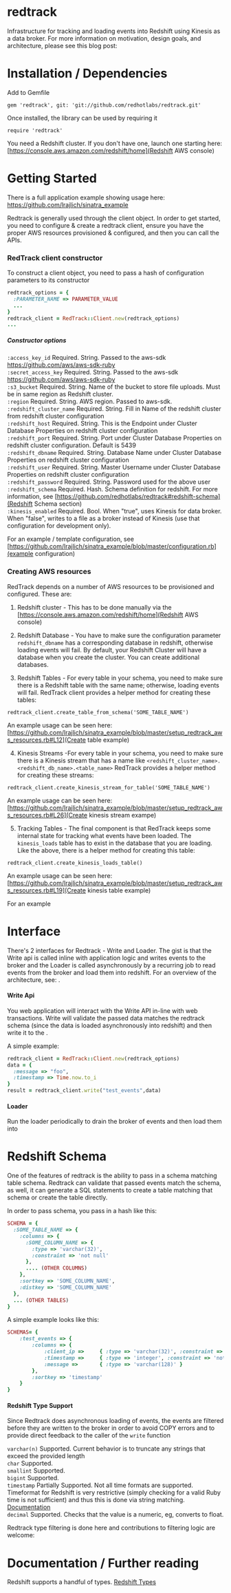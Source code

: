 redtrack
========
Infrastructure for tracking and loading events into Redshift using Kinesis as a data broker. For more information on motivation, design goals, and architecture, please see this blog post: 

# Installation / Dependencies

Add to Gemfile
```
gem 'redtrack', git: 'git://github.com/redhotlabs/redtrack.git'
```

Once installed, the library can be used by requiring it
```
require 'redtrack'
```

You need a Redshift cluster. If you don't have one, launch one starting here: [https://console.aws.amazon.com/redshift/home](Redshift AWS console)

# Getting Started 

There is a full application example showing usage here: https://github.com/lrajlich/sinatra_example

Redtrack is generally used through the client object. In order to get started, you need to configure & create a redtrack client, ensure you have the proper AWS resources provisioned & configured, and then you can call the APIs.

### RedTrack client constructor 
To construct a client object, you need to pass a hash of configuration parameters to its constructor
```ruby
redtrack_options = {
  :PARAMETER_NAME => PARAMETER_VALUE
  ...
}
redtrack_client = RedTrack::Client.new(redtrack_options)
...
```

##### Constructor options
```:access_key_id``` Required. String. Passed to the aws-sdk https://github.com/aws/aws-sdk-ruby<br/>
```:secret_access_key``` Required. String. Passed to the aws-sdk https://github.com/aws/aws-sdk-ruby<br/>
```:s3_bucket``` Required. String. Name of the bucket to store file uploads. Must be in same region as Redshift cluster.<br/>
```:region``` Required. String. AWS region. Passed to aws-sdk.<br/>
```:redshift_cluster_name``` Required. String. Fill in Name of the redshift cluster from redshift cluster configuration<br/>
```:redshift_host``` Required. String. This is the Endpoint under Cluster Database Properties on redshift cluster configuration<br/>
```:redshift_port``` Required. String. Port under Cluster Database Properties on redshift cluster configuration. Default is 5439<br/>
```:redshift_dbname``` Required. String. Database Name under Cluster Database Properties on redshift cluster configuration<br/>
```:redshift_user``` Required. String. Master Username under Cluster Database Properties on redshift cluster configuration<br/>
```:redshift_password``` Required. String. Password used for the above user<br/>
```:redshift_schema``` Required. Hash. Schema definition for redshift. For more information, see [https://github.com/redhotlabs/redtrack#redshift-schema](Redshift Schema section)<br/>
```:kinesis_enabled``` Required. Bool. When "true", uses Kinesis for data broker. When "false", writes to a file as a broker instead of Kinesis (use that configuration for development only).<br/>

For an example / template configuration, see [https://github.com/lrajlich/sinatra_example/blob/master/configuration.rb](example configuration)

### Creating AWS resources

RedTrack depends on a number of AWS resources to be provisioned and configured. These are:

1) Redshift cluster - This has to be done manually via the [https://console.aws.amazon.com/redshift/home](Redshift AWS console)

2) Redshift Database - You have to make sure the configuration parameter ```redshift_dbname``` has a corresponding database in redshift, otherwise loading events will fail. By default, your Redshift Cluster will have a database when you create the cluster. You can create additional databases.  

3) Redshift Tables - For every table in your schema, you need to make sure there is a Redshift table with the same name; otherwise, loading events will fail. RedTrack client provides a helper method for creating these tables:
```
redtrack_client.create_table_from_schema('SOME_TABLE_NAME')
```

An example usage can be seen here: [https://github.com/lrajlich/sinatra_example/blob/master/setup_redtrack_aws_resources.rb#L12](Create table example)

4) Kinesis Streams -For every table in your schema, you need to make sure there is a Kinesis stream that has a name like ```<redshift_cluster_name>.<redshift_db_name>.<table_name>``` RedTrack provides a helper method for creating these streams:
```
redtrack_client.create_kinesis_stream_for_table('SOME_TABLE_NAME')
```

An example usage can be seen here: [https://github.com/lrajlich/sinatra_example/blob/master/setup_redtrack_aws_resources.rb#L26](Create kinesis stream exampe)

5) Tracking Tables - The final component is that RedTrack keeps some internal state for tracking what events have been loaded. The ```kinesis_loads``` table has to exist in the database that you are loading. Like the above, there is a helper method for creating this table:
```
redtrack_client.create_kinesis_loads_table()
```

An example usage can be seen here: [https://github.com/lrajlich/sinatra_example/blob/master/setup_redtrack_aws_resources.rb#L19](Create kinesis table example)

For an example

# Interface
There's 2 interfaces for Redtrack - Write and Loader. The gist is that the Write api is called inline with application logic and writes events to the broker and the Loader is called asynchronously by a recurring job to read events from the broker and load them into redshift. For an overview of the architecture, see: <INSERT LINK HERE>.

#### Write Api
You web application will interact with the Write API in-line with web transactions. Write will validate the passed data matches the redtrack schema (since the data is loaded asynchronously into redshift) and then write it to the .

A simple example:
```ruby
redtrack_client = RedTrack::Client.new(redtrack_options)
data = {
  :message => "foo",
  :timestamp => Time.now.to_i
}
result = redtrack_client.write("test_events",data)
```

#### Loader
Run the loader periodically to drain the broker of events and then load them into 

# Redshift Schema
One of the features of redtrack is the ability to pass in a schema matching table schema. Redtrack can validate that passed events match the schema, as well, it can generate a SQL statements to create a table matching that schema or create the table directly.

In order to pass schema, you pass in a hash like this:
```ruby
SCHEMA = {
  :SOME_TABLE_NAME => {
    :columns => {
      :SOME_COLUMN_NAME => {
        :type => 'varchar(32)',
        :constraint => 'not null'
      },
      .... (OTHER COLUMNS)
    },
    :sortkey => 'SOME_COLUMN_NAME',
    :distkey => 'SOME_COLUMN_NAME'
  },
  ... (OTHER TABLES)
}
```

A simple example looks like this:
```ruby
SCHEMAS= {
    :test_events => {
        :columns => {
            :client_ip =>     { :type => 'varchar(32)', :constraint => 'not null'},
            :timestamp =>     { :type => 'integer', :constraint => 'not null'},
            :message =>       { :type => 'varchar(128)' }
        },
        :sortkey => 'timestamp'
    }
}
```

#### Redshift Type Support

Since Redtrack does asynchronous loading of events, the events are filtered before they are written to the broker in order to avoid COPY errors and to provide direct feedback to the caller of the ```write``` function

```varchar(n)``` Supported. Current behavior is to truncate any strings that exceed the provided length<br/>
```char``` Supported. <br/>
```smallint``` Supported. <br/>
```bigint``` Supported. <br/>
```timestamp``` Partially Supported. Not all time formats are supported. Timeformat for Redshift is very restrictive (simply checking for a valid Ruby time is not sufficient) and thus this is done via string matching. [Documentation](http://docs.aws.amazon.com/redshift/latest/dg/r_DATEFORMAT_and_TIMEFORMAT_strings.html)<br/>
```decimal``` Supported. Checks that the value is a numeric, eg, converts to float.

Redtrack type filtering is done here and contributions to filtering logic are welcome: 

# Documentation / Further reading

Redshift supports a handful of types. [Redshift Types](http://docs.aws.amazon.com/redshift/latest/dg/c_Supported_data_types.html)

